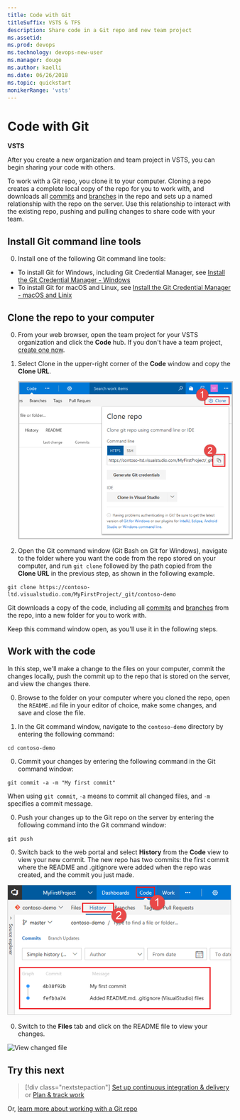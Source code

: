 ```yaml
---
title: Code with Git
titleSuffix: VSTS & TFS 
description: Share code in a Git repo and new team project 
ms.assetid: 
ms.prod: devops
ms.technology: devops-new-user
ms.manager: douge
ms.author: kaelli
ms.date: 06/26/2018
ms.topic: quickstart
monikerRange: 'vsts'
---
```



# Code with Git

**VSTS**

After you create a new organization and team project in VSTS, you can begin sharing your code with others. 

To work with a Git repo, you clone it to your computer. Cloning a repo creates a complete local copy of the repo for you to work with, and downloads all [commits](../git/tutorial/commits.md) and [branches](../git/tutorial/branches.md) in the repo and sets up a named relationship with the repo on the server. Use this relationship to interact with the existing repo, pushing and pulling changes to share code with your team. 

## Install Git command line tools 

0. Install one of the following Git command line tools:

  - To install Git for Windows, including Git Credential Manager, see [Install the Git Credential Manager - Windows](../git/set-up-credential-managers.md#windows)
  - To install Git for macOS and Linux, see [Install the Git Credential Manager - macOS and Linix](../git/set-up-credential-managers.md#macos-and-linux)

## Clone the repo to your computer

0. From your web browser, open the team project for your VSTS organization and click the **Code** hub. If you don't have a team project, [create one now](sign-up-invite-teammates.md). 
 
0. Select Clone in the upper-right corner of the **Code** window and copy the **Clone URL**.

	<img src="_img/code-with-git-clone-repo.png" alt="Retrieve the clone URL" style="border: 2px solid #C3C3C3;" />

0. Open the Git command window (Git Bash on Git for Windows), navigate to the folder where you want the code from the repo stored on your computer, and run `git clone` followed by the path copied from the **Clone URL** in the previous step, as shown in the following example.

  ```
  git clone https://contoso-ltd.visualstudio.com/MyFirstProject/_git/contoso-demo
  ```
  Git downloads a copy of the code, including all [commits](../git/tutorial/commits.md) and [branches](../git/tutorial/branches.md) from the repo, into a new folder for you to work with.

  Keep this command window open, as you'll use it in the following steps.

## Work with the code

In this step, we'll make a change to the files on your computer, commit the changes locally, push the commit up to the repo that is stored on the server, and view the changes there.

0. Browse to the folder on your computer where you cloned the repo, open the `README.md` file in your editor of choice, make some changes, and save and close the file.

0. In the Git command window, navigate to the `contoso-demo` directory by entering the following command: 

  ```
  cd contoso-demo
  ```

0. Commit your changes by entering the following command in the Git command window:

  ```
  git commit -a -m "My first commit"
  ```

  When using `git commit`, `-a` means to commit all changed files, and `-m` specifies a commit message.

0. Push your changes up to the Git repo on the server by entering the following command into the Git command window:

  ```
  git push
  ```

0. Switch back to the web portal and select **History** from the **Code** view to view your new commit. The new repo has two commits: the first commit where the README and .gitignore were added when the repo was created, and the commit you just made.

  ![View commit history](../git/_img/repo-mgmt/commit-push.png)

0. Switch to the **Files** tab and click on the README file to view your changes.

  ![View changed file](../git/_img/repo-mgmt/readme-changed-file.png)  

## Try this next  

> [!div class="nextstepaction"]
> [Set up continuous integration & delivery](../pipelines/get-started-designer.md?toc=/vsts/user-guide/toc.json&bc=/vsts/user-guide/breadcrumb/toc.json)
> or
> [Plan & track work](plan-track-work.md)

Or, [learn more about working with a Git repo](../git/index.md)
